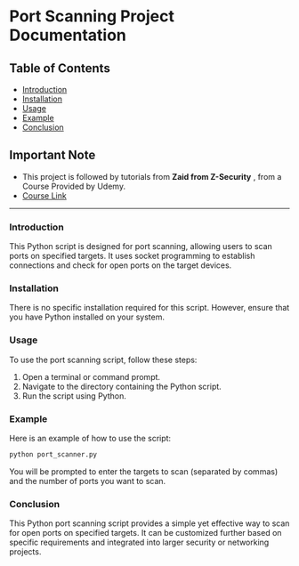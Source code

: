 # Port Scanning Project Documentation

## Table of Contents
- [Introduction](#introduction)
- [Installation](#installation)
- [Usage](#usage)
- [Example](#example)
- [Conclusion](#conclusion)

## Important Note

- This project is followed by tutorials from **Zaid from Z-Security** , from a Course Provided by Udemy.
- [Course Link](https://www.udemy.com/course/complete-ethical-hacking-bootcamp-zero-to-mastery/?couponCode=GENAISALE24)

---

### Introduction <a name="introduction"></a>

This Python script is designed for port scanning, allowing users to scan ports on specified targets. It uses socket programming to establish connections and check for open ports on the target devices.

### Installation <a name="installation"></a>

There is no specific installation required for this script. However, ensure that you have Python installed on your system.

### Usage <a name="usage"></a>

To use the port scanning script, follow these steps:

1. Open a terminal or command prompt.
2. Navigate to the directory containing the Python script.
3. Run the script using Python.

### Example <a name="example"></a>

Here is an example of how to use the script:

```bash
python port_scanner.py
```

You will be prompted to enter the targets to scan (separated by commas) and the number of ports you want to scan.

### Conclusion <a name="conclusion"></a>

This Python port scanning script provides a simple yet effective way to scan for open ports on specified targets. It can be customized further based on specific requirements and integrated into larger security or networking projects.

